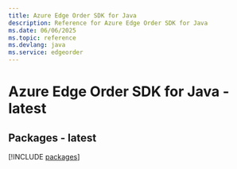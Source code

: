 ```yaml
---
title: Azure Edge Order SDK for Java
description: Reference for Azure Edge Order SDK for Java
ms.date: 06/06/2025
ms.topic: reference
ms.devlang: java
ms.service: edgeorder
---
```

# Azure Edge Order SDK for Java - latest
## Packages - latest
[!INCLUDE [packages](edge-order-index.md)]